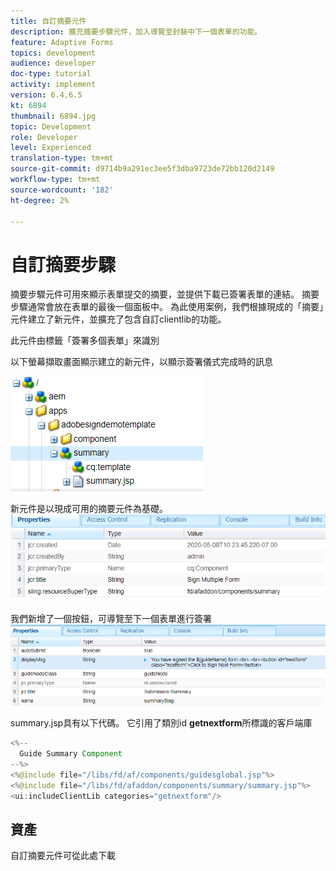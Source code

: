 ```yaml
---
title: 自訂摘要元件
description: 擴充摘要步驟元件，加入導覽至封裝中下一個表單的功能。
feature: Adaptive Forms
topics: development
audience: developer
doc-type: tutorial
activity: implement
version: 6.4,6.5
kt: 6894
thumbnail: 6894.jpg
topic: Development
role: Developer
level: Experienced
translation-type: tm+mt
source-git-commit: d9714b9a291ec3ee5f3dba9723de72bb120d2149
workflow-type: tm+mt
source-wordcount: '182'
ht-degree: 2%

---
```



# 自訂摘要步驟

摘要步驟元件可用來顯示表單提交的摘要，並提供下載已簽署表單的連結。 摘要步驟通常會放在表單的最後一個面板中。
為此使用案例，我們根據現成的「摘要」元件建立了新元件，並擴充了包含自訂clientlib的功能。

此元件由標籤「簽署多個表單」來識別

以下螢幕擷取畫面顯示建立的新元件，以顯示簽署儀式完成時的訊息

![摘要元件](assets/summary.PNG)

新元件是以現成可用的摘要元件為基礎。
![component-prop](assets/componentprop.PNG)

我們新增了一個按鈕，可導覽至下一個表單進行簽署
![template-code](assets/template-code.PNG)

summary.jsp具有以下代碼。 它引用了類別id **getnextform**&#x200B;所標識的客戶端庫

```java
<%--
  Guide Summary Component
--%>
<%@include file="/libs/fd/af/components/guidesglobal.jsp"%>
<%@include file="/libs/fd/afaddon/components/summary/summary.jsp"%>
<ui:includeClientLib categories="getnextform"/>
```

## 資產

自訂摘要元件可從此處下載[](assets/custom-summary-step.zip)


